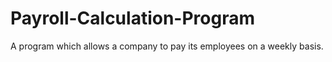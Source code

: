 # Payroll-Calculation-Program
A program which allows a company to pay its employees on a weekly basis.
